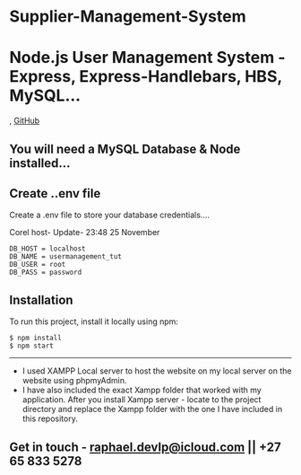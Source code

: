 ﻿# Supplier-Management-System
# Node.js User Management System - Express, Express-Handlebars, HBS, MySQL...





,
[GitHub](https://github.com/Raphael-devlpr)





##  You will need a MySQL Database & Node installed...





## Create ..env file
Create a .env file to store your database credentials....



 Corel host- Update- 23:48 25 November 
```
DB_HOST = localhost
DB_NAME = usermanagement_tut
DB_USER = root
DB_PASS = password
```

## Installation
To run this project, install it locally using npm:

```
$ npm install
$ npm start
```
---------------------------------------------------------------------------------------
* I used XAMPP Local server to host the website on my local server on the website using phpmyAdmin. 
* I have also included the exact Xampp folder that worked with my application. After you install Xampp server - locate to the project directory and replace the Xampp folder with the one I have included in this repository. 

## Get in touch - raphael.devlp@icloud.com || +27 65 833 5278


